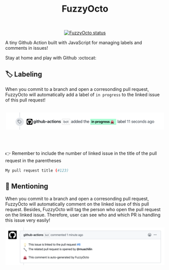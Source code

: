 <h1 align="center">
  FuzzyOcto
</h1>

<p align="center">
  <a href="">
    <img alt="" src="https://images.emojiterra.com/google/android-nougat/512px/1f419.png" width="200" />
  </a>
</p>

<p align="center">
  <a href=""><img alt="FuzzyOcto status" src="https://github.com/muachilin/FuzzyOcto/workflows/FuzzyOcto-Test/badge.svg"></a>
</p>


A tiny Github Action built with JavaScript for managing labels and comments in issues!

Stay at home and play with Github :octocat:


## 🏷️ Labeling

When you commit to a branch and open a corresonding pull request, FuzzyOcto will automatically add a label of `in progress` to the linked issue of this pull request!
<br></br>
<p align="center">
 <img alt="" src="examples/add_label.png" width="500" />
</p>
<br></br>

👉 Remember to include the number of linked issue in the title of the pull request in the parentheses

```bash
My pull request title (#123)
```

## 📝 Mentioning

When you commit to a branch and open a corresonding pull request, FuzzyOcto will automatically comment on the linked issue of this pull request. Besides, FuzzyOcto will tag the person who open the pull request on the linked issue. Therefore, user can see who and which PR is handling this issue very easily!

<p align="center">
 <img alt="" src="examples/issue_comment.png" width="700" />
</p>
